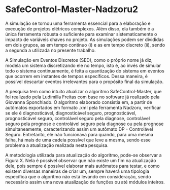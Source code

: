 # SafeControl-Master-Nadzoru2

A simulação se tornou uma ferramenta essencial para a elaboração e execução de projetos elétricos complexos. Além disso, ela também é a única ferramenta robusta o suficiente para examinar sistematicamente o impacto de variáveis chaves no projeto. As simulações podem ser divididas em dois grupos, as em tempo contínuo (i) e as em tempo discreto (ii), sendo a segunda a utilizada no presente trabalho.
	
A Simulação em Eventos Discretos (SED), como o próprio nome já diz, modela um sistema discretizando ele no tempo, isto é, ao invés de simular todo o sistema continuamente, é feita a quantização do sistema em eventos que ocorrem em instantes de tempos específicos. Dessa maneira, é possível descartar eventos irrelevantes para o propósito final da simulação.

A pesquisa tem como intuito atualizar o algoritmo SafeControl-Master, que foi realizado pela Ludimilla Freitas com base no software já realizado pela Giovanna Sponchiado. O algoritmo elaborado consistia em, a partir de autômatos exportados em formato .xml pela ferramenta Nadzoru, verificar se ele é diagnosticável, diagnosticável seguro, prognosticável, prognosticável seguro, controlável seguro pela diagnose, controlável seguro pela prognose e controlável seguro pela diagnose ou pela prognose simultaneamente, caracterizando assim um autômato DP - Controlável Seguro. Entretanto, ele não funcionava para quando, para uma mesma falha, há mais de uma cadeia possível que leve a mesma, sendo esse problema a atualização realizada nesta pesquisa. 

A metodologia utilizada para  atualização do algoritmo, pode-se observar a Figura X. Nela é possível observar que não existe um fim na atualização dele, pois sempre é possível elaborar mais autômatos para testar, e como existem diversas maneiras de criar um, sempre haverá uma tipologia específica que o algoritmo não está levando em consideração, sendo necessário assim uma nova atualização de funções ou até módulos inteiros.

